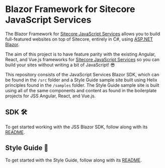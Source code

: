 # Blazor Framework for Sitecore JavaScript Services

The Blazor Framework for [Sitecore JavaScript Services][1] allows you to build
full-featured websites on top of Sitecore, entirely in C#, using
[ASP.NET Blazor][2].

The aim of this project is to have feature parity with the existing Angular,
React, and Vue.js frameworks for [Sitecore JavaScript Services][1] so you can
build your sites without writing a bit of JavaScript! 😎

This repository consists of the JavaScript Services Blazor SDK, which can be
found in the `/src` folder and a Style Guide sample site built using Helix
principles found in the `/samples` folder. The Style Guide sample site is built
using all of the same components and content as found in the boilerplate
projects for JSS Angular, React, and Vue.js.

## SDK 🛠️

To get started working with the JSS Blazor SDK, follow along with its
[README][3].

## Style Guide 🎨

To get started with the Style Guide, follow along with its [README][4].

[1]: https://jss.sitecore.com
[2]: https://dotnet.microsoft.com/apps/aspnet/web-apps/client
[3]: /src/README.md
[4]: /samples/StyleGuide/README.md
